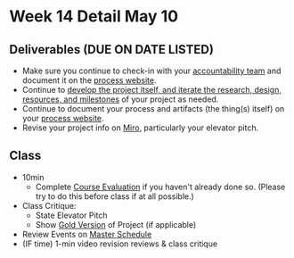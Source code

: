 # Week 14 Detail May 10

## Deliverables \(DUE ON DATE LISTED\)

* Make sure you continue to check-in with your [accountability team](../assignments/accountability_partner.md) and document it on the [process website](../website.md).
* Continue to [develop the project itself, and iterate the research, design, resources, and milestones](../project_plan/) of your project as needed.
* Continue to document your process and artifacts \(the thing\(s\) itself\) on your [process website](../website.md).
* Revise your project info on [Miro](https://miro.com/app/board/o9J_lUislM0=/), particularly your elevator pitch. 

## Class

* 10min
  * Complete [Course Evaluation](../assignments/course_evaluation.md) if you haven't already done so. \(Please try to do this before class if at all possible.\)
* Class Critique:
  * State Elevator Pitch
  * Show [Gold Version](../project_plan/project_versions.md) of Project \(if applicable\)
* Review Events on [Master Schedule](./)
* \(IF time\) 1-min video revision reviews & class critique

